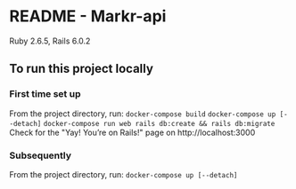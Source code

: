 # README - Markr-api
Ruby 2.6.5, Rails 6.0.2

## To run this project locally
### First time set up
From the project directory, run:
`docker-compose build`
`docker-compose up [--detach]`
`docker-compose run web rails db:create && rails db:migrate`
Check for the "Yay! You’re on Rails!" page on http://localhost:3000

### Subsequently
From the project directory, run:
`docker-compose up [--detach]`

